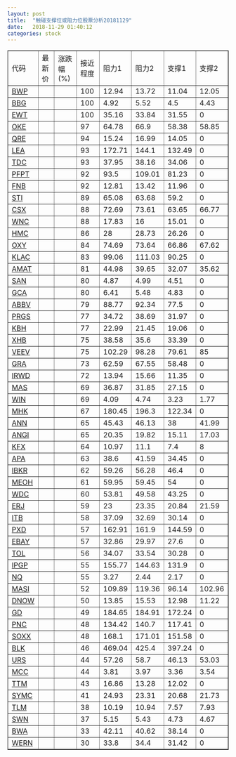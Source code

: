 ```yaml
---
layout: post
title:  "触碰支撑位或阻力位股票分析20181129"
date:   2018-11-29 01:40:12
categories: stock
---
```

<script type="text/javascript">
var stockList = []
stockList.push('gb_bwp');
stockList.push('gb_bbg');
stockList.push('gb_ewt');
stockList.push('gb_oke');
stockList.push('gb_qre');
stockList.push('gb_lea');
stockList.push('gb_tdc');
stockList.push('gb_pfpt');
stockList.push('gb_fnb');
stockList.push('gb_sti');
stockList.push('gb_csx');
stockList.push('gb_wnc');
stockList.push('gb_hmc');
stockList.push('gb_oxy');
stockList.push('gb_klac');
stockList.push('gb_amat');
stockList.push('gb_san');
stockList.push('gb_gca');
stockList.push('gb_abbv');
stockList.push('gb_prgs');
stockList.push('gb_kbh');
stockList.push('gb_xhb');
stockList.push('gb_veev');
stockList.push('gb_gra');
stockList.push('gb_irwd');
stockList.push('gb_mas');
stockList.push('gb_win');
stockList.push('gb_mhk');
stockList.push('gb_ann');
stockList.push('gb_angi');
stockList.push('gb_kfx');
stockList.push('gb_apa');
stockList.push('gb_ibkr');
stockList.push('gb_meoh');
stockList.push('gb_wdc');
stockList.push('gb_erj');
stockList.push('gb_itb');
stockList.push('gb_pxd');
stockList.push('gb_ebay');
stockList.push('gb_tol');
stockList.push('gb_ipgp');
stockList.push('gb_nq');
stockList.push('gb_masi');
stockList.push('gb_dnow');
stockList.push('gb_gd');
stockList.push('gb_pnc');
stockList.push('gb_soxx');
stockList.push('gb_blk');
stockList.push('gb_urs');
stockList.push('gb_mcc');
stockList.push('gb_ttm');
stockList.push('gb_symc');
stockList.push('gb_tlm');
stockList.push('gb_swn');
stockList.push('gb_bwa');
stockList.push('gb_wern');
</script>
<table border="1">
 <tr>
 <td>代码</td>
 <td>最新价</td>
 <td>涨跌幅(%)</td>
 <td>接近程度</td>
 <td>阻力1</td>
 <td>阻力2</td>
 <td>支撑1</td>
 <td>支撑2</td>
</tr>
  <tr id="bwp" class="green">
  <td><a href="http://stock.finance.sina.com.cn/usstock/quotes/BWP.html" target="_blank">BWP</a></td><td></td><td></td><td>100</td><td>12.94</td><td>13.72</td><td>11.04</td><td>12.05</td></tr>
  <tr id="bbg" class="red">
  <td><a href="http://stock.finance.sina.com.cn/usstock/quotes/BBG.html" target="_blank">BBG</a></td><td></td><td></td><td>100</td><td>4.92</td><td>5.52</td><td>4.5</td><td>4.43</td></tr>
  <tr id="ewt" class="red">
  <td><a href="http://stock.finance.sina.com.cn/usstock/quotes/EWT.html" target="_blank">EWT</a></td><td></td><td></td><td>100</td><td>35.16</td><td>33.84</td><td>31.55</td><td>0</td></tr>
  <tr id="oke" class="green">
  <td><a href="http://stock.finance.sina.com.cn/usstock/quotes/OKE.html" target="_blank">OKE</a></td><td></td><td></td><td>97</td><td>64.78</td><td>66.9</td><td>58.38</td><td>58.85</td></tr>
  <tr id="qre" class="red">
  <td><a href="http://stock.finance.sina.com.cn/usstock/quotes/QRE.html" target="_blank">QRE</a></td><td></td><td></td><td>94</td><td>15.24</td><td>16.99</td><td>14.05</td><td>0</td></tr>
  <tr id="lea" class="green">
  <td><a href="http://stock.finance.sina.com.cn/usstock/quotes/LEA.html" target="_blank">LEA</a></td><td></td><td></td><td>93</td><td>172.71</td><td>144.1</td><td>132.49</td><td>0</td></tr>
  <tr id="tdc" class="red">
  <td><a href="http://stock.finance.sina.com.cn/usstock/quotes/TDC.html" target="_blank">TDC</a></td><td></td><td></td><td>93</td><td>37.95</td><td>38.16</td><td>34.06</td><td>0</td></tr>
  <tr id="pfpt" class="red">
  <td><a href="http://stock.finance.sina.com.cn/usstock/quotes/PFPT.html" target="_blank">PFPT</a></td><td></td><td></td><td>92</td><td>93.5</td><td>109.01</td><td>81.23</td><td>0</td></tr>
  <tr id="fnb" class="green">
  <td><a href="http://stock.finance.sina.com.cn/usstock/quotes/FNB.html" target="_blank">FNB</a></td><td></td><td></td><td>92</td><td>12.81</td><td>13.42</td><td>11.96</td><td>0</td></tr>
  <tr id="sti" class="red">
  <td><a href="http://stock.finance.sina.com.cn/usstock/quotes/STI.html" target="_blank">STI</a></td><td></td><td></td><td>89</td><td>65.08</td><td>63.68</td><td>59.2</td><td>0</td></tr>
  <tr id="csx" class="green">
  <td><a href="http://stock.finance.sina.com.cn/usstock/quotes/CSX.html" target="_blank">CSX</a></td><td></td><td></td><td>88</td><td>72.69</td><td>73.61</td><td>63.65</td><td>66.77</td></tr>
  <tr id="wnc" class="red">
  <td><a href="http://stock.finance.sina.com.cn/usstock/quotes/WNC.html" target="_blank">WNC</a></td><td></td><td></td><td>88</td><td>17.83</td><td>16</td><td>15.01</td><td>0</td></tr>
  <tr id="hmc" class="green">
  <td><a href="http://stock.finance.sina.com.cn/usstock/quotes/HMC.html" target="_blank">HMC</a></td><td></td><td></td><td>86</td><td>28</td><td>28.73</td><td>26.26</td><td>0</td></tr>
  <tr id="oxy" class="green">
  <td><a href="http://stock.finance.sina.com.cn/usstock/quotes/OXY.html" target="_blank">OXY</a></td><td></td><td></td><td>84</td><td>74.69</td><td>73.64</td><td>66.86</td><td>67.62</td></tr>
  <tr id="klac" class="red">
  <td><a href="http://stock.finance.sina.com.cn/usstock/quotes/KLAC.html" target="_blank">KLAC</a></td><td></td><td></td><td>83</td><td>99.06</td><td>111.03</td><td>90.25</td><td>0</td></tr>
  <tr id="amat" class="green">
  <td><a href="http://stock.finance.sina.com.cn/usstock/quotes/AMAT.html" target="_blank">AMAT</a></td><td></td><td></td><td>81</td><td>44.98</td><td>39.65</td><td>32.07</td><td>35.62</td></tr>
  <tr id="san" class="red">
  <td><a href="http://stock.finance.sina.com.cn/usstock/quotes/SAN.html" target="_blank">SAN</a></td><td></td><td></td><td>80</td><td>4.87</td><td>4.99</td><td>4.51</td><td>0</td></tr>
  <tr id="gca" class="green">
  <td><a href="http://stock.finance.sina.com.cn/usstock/quotes/GCA.html" target="_blank">GCA</a></td><td></td><td></td><td>80</td><td>6.41</td><td>5.48</td><td>4.83</td><td>0</td></tr>
  <tr id="abbv" class="green">
  <td><a href="http://stock.finance.sina.com.cn/usstock/quotes/ABBV.html" target="_blank">ABBV</a></td><td></td><td></td><td>79</td><td>88.77</td><td>92.34</td><td>77.5</td><td>0</td></tr>
  <tr id="prgs" class="red">
  <td><a href="http://stock.finance.sina.com.cn/usstock/quotes/PRGS.html" target="_blank">PRGS</a></td><td></td><td></td><td>77</td><td>34.72</td><td>38.69</td><td>31.97</td><td>0</td></tr>
  <tr id="kbh" class="red">
  <td><a href="http://stock.finance.sina.com.cn/usstock/quotes/KBH.html" target="_blank">KBH</a></td><td></td><td></td><td>77</td><td>22.99</td><td>21.45</td><td>19.06</td><td>0</td></tr>
  <tr id="xhb" class="green">
  <td><a href="http://stock.finance.sina.com.cn/usstock/quotes/XHB.html" target="_blank">XHB</a></td><td></td><td></td><td>75</td><td>38.58</td><td>35.6</td><td>33.39</td><td>0</td></tr>
  <tr id="veev" class="red">
  <td><a href="http://stock.finance.sina.com.cn/usstock/quotes/VEEV.html" target="_blank">VEEV</a></td><td></td><td></td><td>75</td><td>102.29</td><td>98.28</td><td>79.61</td><td>85</td></tr>
  <tr id="gra" class="red">
  <td><a href="http://stock.finance.sina.com.cn/usstock/quotes/GRA.html" target="_blank">GRA</a></td><td></td><td></td><td>73</td><td>62.59</td><td>67.55</td><td>58.48</td><td>0</td></tr>
  <tr id="irwd" class="red">
  <td><a href="http://stock.finance.sina.com.cn/usstock/quotes/IRWD.html" target="_blank">IRWD</a></td><td></td><td></td><td>72</td><td>13.94</td><td>15.66</td><td>11.35</td><td>0</td></tr>
  <tr id="mas" class="green">
  <td><a href="http://stock.finance.sina.com.cn/usstock/quotes/MAS.html" target="_blank">MAS</a></td><td></td><td></td><td>69</td><td>36.87</td><td>31.85</td><td>27.15</td><td>0</td></tr>
  <tr id="win" class="green">
  <td><a href="http://stock.finance.sina.com.cn/usstock/quotes/WIN.html" target="_blank">WIN</a></td><td></td><td></td><td>69</td><td>4.09</td><td>4.74</td><td>3.23</td><td>1.77</td></tr>
  <tr id="mhk" class="green">
  <td><a href="http://stock.finance.sina.com.cn/usstock/quotes/MHK.html" target="_blank">MHK</a></td><td></td><td></td><td>67</td><td>180.45</td><td>196.3</td><td>122.34</td><td>0</td></tr>
  <tr id="ann" class="red">
  <td><a href="http://stock.finance.sina.com.cn/usstock/quotes/ANN.html" target="_blank">ANN</a></td><td></td><td></td><td>65</td><td>45.43</td><td>46.13</td><td>38</td><td>41.99</td></tr>
  <tr id="angi" class="green">
  <td><a href="http://stock.finance.sina.com.cn/usstock/quotes/ANGI.html" target="_blank">ANGI</a></td><td></td><td></td><td>65</td><td>20.35</td><td>19.82</td><td>15.11</td><td>17.03</td></tr>
  <tr id="kfx" class="green">
  <td><a href="http://stock.finance.sina.com.cn/usstock/quotes/KFX.html" target="_blank">KFX</a></td><td></td><td></td><td>64</td><td>10.97</td><td>11.1</td><td>7.4</td><td>8</td></tr>
  <tr id="apa" class="green">
  <td><a href="http://stock.finance.sina.com.cn/usstock/quotes/APA.html" target="_blank">APA</a></td><td></td><td></td><td>63</td><td>38.6</td><td>41.59</td><td>34.45</td><td>0</td></tr>
  <tr id="ibkr" class="red">
  <td><a href="http://stock.finance.sina.com.cn/usstock/quotes/IBKR.html" target="_blank">IBKR</a></td><td></td><td></td><td>62</td><td>59.26</td><td>56.28</td><td>46.4</td><td>0</td></tr>
  <tr id="meoh" class="green">
  <td><a href="http://stock.finance.sina.com.cn/usstock/quotes/MEOH.html" target="_blank">MEOH</a></td><td></td><td></td><td>61</td><td>59.95</td><td>59.45</td><td>54</td><td>0</td></tr>
  <tr id="wdc" class="red">
  <td><a href="http://stock.finance.sina.com.cn/usstock/quotes/WDC.html" target="_blank">WDC</a></td><td></td><td></td><td>60</td><td>53.81</td><td>49.58</td><td>43.25</td><td>0</td></tr>
  <tr id="erj" class="green">
  <td><a href="http://stock.finance.sina.com.cn/usstock/quotes/ERJ.html" target="_blank">ERJ</a></td><td></td><td></td><td>59</td><td>23</td><td>23.35</td><td>20.84</td><td>21.59</td></tr>
  <tr id="itb" class="green">
  <td><a href="http://stock.finance.sina.com.cn/usstock/quotes/ITB.html" target="_blank">ITB</a></td><td></td><td></td><td>58</td><td>37.09</td><td>32.69</td><td>30.14</td><td>0</td></tr>
  <tr id="pxd" class="green">
  <td><a href="http://stock.finance.sina.com.cn/usstock/quotes/PXD.html" target="_blank">PXD</a></td><td></td><td></td><td>57</td><td>162.91</td><td>161.9</td><td>144.59</td><td>0</td></tr>
  <tr id="ebay" class="red">
  <td><a href="http://stock.finance.sina.com.cn/usstock/quotes/EBAY.html" target="_blank">EBAY</a></td><td></td><td></td><td>57</td><td>32.86</td><td>29.97</td><td>27.6</td><td>0</td></tr>
  <tr id="tol" class="green">
  <td><a href="http://stock.finance.sina.com.cn/usstock/quotes/TOL.html" target="_blank">TOL</a></td><td></td><td></td><td>56</td><td>34.07</td><td>33.54</td><td>30.28</td><td>0</td></tr>
  <tr id="ipgp" class="red">
  <td><a href="http://stock.finance.sina.com.cn/usstock/quotes/IPGP.html" target="_blank">IPGP</a></td><td></td><td></td><td>55</td><td>155.77</td><td>144.63</td><td>131.9</td><td>0</td></tr>
  <tr id="nq" class="green">
  <td><a href="http://stock.finance.sina.com.cn/usstock/quotes/NQ.html" target="_blank">NQ</a></td><td></td><td></td><td>55</td><td>3.27</td><td>2.44</td><td>2.17</td><td>0</td></tr>
  <tr id="masi" class="green">
  <td><a href="http://stock.finance.sina.com.cn/usstock/quotes/MASI.html" target="_blank">MASI</a></td><td></td><td></td><td>52</td><td>109.89</td><td>119.36</td><td>96.14</td><td>102.96</td></tr>
  <tr id="dnow" class="green">
  <td><a href="http://stock.finance.sina.com.cn/usstock/quotes/DNOW.html" target="_blank">DNOW</a></td><td></td><td></td><td>50</td><td>13.85</td><td>15.53</td><td>12.98</td><td>11.22</td></tr>
  <tr id="gd" class="red">
  <td><a href="http://stock.finance.sina.com.cn/usstock/quotes/GD.html" target="_blank">GD</a></td><td></td><td></td><td>49</td><td>184.65</td><td>184.91</td><td>172.24</td><td>0</td></tr>
  <tr id="pnc" class="red">
  <td><a href="http://stock.finance.sina.com.cn/usstock/quotes/PNC.html" target="_blank">PNC</a></td><td></td><td></td><td>48</td><td>134.42</td><td>140.7</td><td>117.41</td><td>0</td></tr>
  <tr id="soxx" class="red">
  <td><a href="http://stock.finance.sina.com.cn/usstock/quotes/SOXX.html" target="_blank">SOXX</a></td><td></td><td></td><td>48</td><td>168.1</td><td>171.01</td><td>151.58</td><td>0</td></tr>
  <tr id="blk" class="green">
  <td><a href="http://stock.finance.sina.com.cn/usstock/quotes/BLK.html" target="_blank">BLK</a></td><td></td><td></td><td>46</td><td>469.04</td><td>425.4</td><td>397.24</td><td>0</td></tr>
  <tr id="urs" class="green">
  <td><a href="http://stock.finance.sina.com.cn/usstock/quotes/URS.html" target="_blank">URS</a></td><td></td><td></td><td>44</td><td>57.26</td><td>58.7</td><td>46.13</td><td>53.03</td></tr>
  <tr id="mcc" class="green">
  <td><a href="http://stock.finance.sina.com.cn/usstock/quotes/MCC.html" target="_blank">MCC</a></td><td></td><td></td><td>44</td><td>3.81</td><td>3.97</td><td>3.36</td><td>3.54</td></tr>
  <tr id="ttm" class="green">
  <td><a href="http://stock.finance.sina.com.cn/usstock/quotes/TTM.html" target="_blank">TTM</a></td><td></td><td></td><td>43</td><td>16.86</td><td>13.28</td><td>12.02</td><td>0</td></tr>
  <tr id="symc" class="green">
  <td><a href="http://stock.finance.sina.com.cn/usstock/quotes/SYMC.html" target="_blank">SYMC</a></td><td></td><td></td><td>41</td><td>24.93</td><td>23.31</td><td>20.68</td><td>21.73</td></tr>
  <tr id="tlm" class="green">
  <td><a href="http://stock.finance.sina.com.cn/usstock/quotes/TLM.html" target="_blank">TLM</a></td><td></td><td></td><td>38</td><td>10.19</td><td>10.94</td><td>7.57</td><td>7.93</td></tr>
  <tr id="swn" class="green">
  <td><a href="http://stock.finance.sina.com.cn/usstock/quotes/SWN.html" target="_blank">SWN</a></td><td></td><td></td><td>37</td><td>5.15</td><td>5.43</td><td>4.73</td><td>4.67</td></tr>
  <tr id="bwa" class="green">
  <td><a href="http://stock.finance.sina.com.cn/usstock/quotes/BWA.html" target="_blank">BWA</a></td><td></td><td></td><td>33</td><td>42.11</td><td>40.62</td><td>38.14</td><td>0</td></tr>
  <tr id="wern" class="green">
  <td><a href="http://stock.finance.sina.com.cn/usstock/quotes/WERN.html" target="_blank">WERN</a></td><td></td><td></td><td>30</td><td>33.8</td><td>34.4</td><td>31.42</td><td>0</td></tr>
</table>
